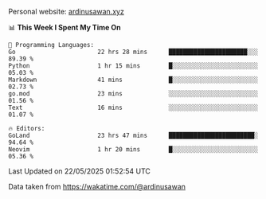 Personal website: [ardinusawan.xyz](https://ardinusawan.xyz)

<!--START_SECTION:waka-->
📊 **This Week I Spent My Time On** 

```text
💬 Programming Languages: 
Go                       22 hrs 28 mins      ██████████████████████░░░   89.39 % 
Python                   1 hr 15 mins        █░░░░░░░░░░░░░░░░░░░░░░░░   05.03 % 
Markdown                 41 mins             █░░░░░░░░░░░░░░░░░░░░░░░░   02.73 % 
go.mod                   23 mins             ░░░░░░░░░░░░░░░░░░░░░░░░░   01.56 % 
Text                     16 mins             ░░░░░░░░░░░░░░░░░░░░░░░░░   01.07 % 

🔥 Editors: 
GoLand                   23 hrs 47 mins      ████████████████████████░   94.64 % 
Neovim                   1 hr 20 mins        █░░░░░░░░░░░░░░░░░░░░░░░░   05.36 % 
```


 Last Updated on 22/05/2025 01:52:54 UTC
<!--END_SECTION:waka-->
Data taken from https://wakatime.com/@ardinusawan
